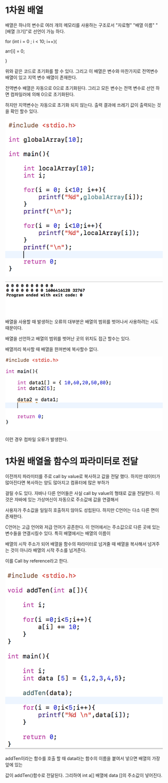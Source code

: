 # 1차원 배열

배열은 하나의 변수로 여러 개의 메모리를 사용하는 구조로서 "자료형" "배열 이름" "\[배열 크기\]"로 선언이 가능 하다.

for \(int i = 0 ; i &lt; 10; i++\){

arr\[i\] = 0;

}

위와 같은 코드로 초기화를 할 수 있다. 그리고 이 배열은 변수와 마찬가지로 전역변수 배열이 있고 지역 변수 배열이 존재한다.

전역변수 배열은 자동으로 0으로 초기화된다. 그리고 모든 변수는 전역 변수로 선언 하면 컴파일러에 의해 0으로 초기화된다.

하지만 지역변수는 자동으로 초기화 되지 않는다. 출력 결과에 쓰레기 값이 출력되는 것을 확인 할수 있다.

![](/assets/13-1.png)

![](/assets/13-2.png)배열을 사용할 때 발생하는 오류의 대부분은 배열의 범위를 벗어나서 사용하려는 시도 때문이다.

배열을 선언하고 배열의 범위를 벗어난 곳의 위치도 접근 할수는 있다.

배열끼리 복사할 때 배열을 한꺼번에 복사할수 없다.

![](/assets/13-3.png)

이런 경우 컴파일 오류가 발생한다.

# 1차원 배열을 함수의 파라미터로 전달

이전까지 파라미터를 주로 call by value로 복사하고 값을 전달 했다. 하지만 데이터가 많아진다면 복사하는 양도 많아지고 컴퓨터에 많은 부하가

걸릴 수도 있다. 자바나 다른 언어들은 사실 call by value의 형태로 값을 전달한다. 이것은 자바에 있는 가상머신이 자동으로 주소값에 값을 연결해서

사용자가 주소값을 일일히 호출하지 않아도 성립된다. 하지만 C언어는 다소 다른 면이 존재한다.

C언어는 고급 언어와 저급 언어가 공존한다. 이 언어에서는 주소값으로 다른 곳에 있는 변수들을 연결시킬수 있다.  특히 배열에서는 배열의 이름이

배열의 시작 주소가 되어 배열을 함수의 파라미터로 넘겨줄 때 배열을 복사해서 넘겨주는 것이 아니라 배열의 시작 주소를 넘겨준다.

이를  Call by reference라고 한다.

![](/assets/13-4.png)

addTen이라는 함수를 호출 할 때 data라는 함수의 이름을 붙여서 넣으면 배열의 가장 앞에 있는

값이 addTen\(\)함수로 전달된다. 그리하여 int  a\[\] 배열에 data \[\]의 주소값이 넣어진다.





